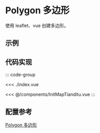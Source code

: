 <script setup>
import { defineClientComponent } from 'vitepress'
const ClientDemo = defineClientComponent(() => import('./index.vue'))
</script>

# Polygon 多边形

使用 leaflet、vue 创建多边形。

## 示例

<ClientDemo></ClientDemo>

## 代码实现

::: code-group

<<< ./index.vue

<<< @/components/InitMapTianditu.vue
:::

## 配置参考

[Polygon 多边形](https://leafletjs.cn/reference.html#polygon)
